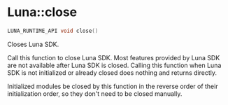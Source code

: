 # Luna::close

```c++
LUNA_RUNTIME_API void close()
```

Closes Luna SDK. 

Call this function to close Luna SDK. Most features provided by Luna SDK are not available after Luna SDK is closed. Calling this function when Luna SDK is not initialized or already closed does nothing and returns directly.

Initialized modules  be closed by this function in the reverse order of their initialization order, so they don't need to be closed manually. 


